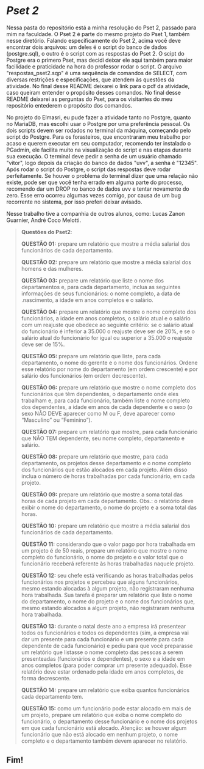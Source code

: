 # *Pset 2*

Nessa pasta do repositório está a minha resolução do Pset 2, passado para mim na faculdade. O Pset 2 é parte do mesmo projeto do Pset 1, também nesse diretório. Falando especificamente do Pset 2, acima você deve encontrar dois arquivos: um deles é o script do banco de dados (postgre.sql), o outro é o script com as respostas do Pset 2. O scipt do Postgre era o primero Pset, mas decidi deixar ele aqui também para maior facilidade e praticidade na hora do professor rodar o script. O arquivo "respostas_pset2.sqp" é uma sequência de comandos de SELECT, com diversas restrições e especificações, que atendem às questões da atividade. No final desse README deixarei o link para o pdf da atividade, caso queiram entender o propósito desses comandos. No final desse README deixarei as perguntas do Pset, para os visitantes do meu repositório entederem o propósito dos comandos.

No projeto do Elmasri, eu pude fazer a atividade tanto no Postgre, quanto no MariaDB, mas escolhi usar o Postgre por uma preferência pessoal. Os dois scripts devem ser rodados no terminal da máquina, começando pelo script do Postgre. Para os forasteiros, que encontraram meu trabalho por acaso e querem executar em seu computador, recomendo ter instalado o PGadmin, ele facilita muito na visualização do script e nas etapas durante sua execução. O terminal deve pedir a senha de um usuário chamado "vitor", logo depois da criação do banco de dados "uvv", a senha é "12345". Após rodar o script do Postgre, o script das respostas deve rodar perfeitamente. Se houver o problema do terminal dizer que uma relação não existe, pode ser que você tenha errado em alguma parte do processo, recomendo dar um DROP no banco de dados uvv e tentar novamente do zero. Esse erro ocorreu algumas vezes comigo, por causa de um bug recorrente no sistema, por isso preferi deixar avisado.

Nesse trabalho tive a companhia de outros alunos, como: Lucas Zanon Guarnier, André Coco Melotti.

>**Questões do Pset2**:
>
>**QUESTÃO 01:** prepare um relatório que mostre a média salarial dos funcionários de cada departamento.
>
>**QUESTÃO 02:** prepare um relatório que mostre a média salarial dos homens e das mulheres.
>
>**QUESTÃO 03:** prepare um relatório que liste o nome dos departamentos e, para cada departamento, inclua as seguintes informações de seus funcionários: o nome completo, a data de .nascimento, a idade em anos completos e o salário.
>
>**QUESTÃO 04:** prepare um relatório que mostre o nome completo dos funcionários, a idade em anos completos, o salário atual e o salário com um reajuste que obedece ao seguinte critério: se o salário atual do funcionário é inferior a 35.000 o reajuste deve ser de 20%, e se o salário atual do funcionário for igual ou superior a 35.000 o reajuste deve ser de 15%.
>
>**QUESTÃO 05:** prepare um relatório que liste, para cada departamento, o nome do gerente e o nome dos funcionários. Ordene esse relatório por nome do departamento (em ordem crescente) e por salário dos funcionários (em ordem decrescente). 
>
>**QUESTÃO 06:** prepare um relatório que mostre o nome completo dos funcionários que têm dependentes, o departamento onde eles trabalham e, para cada funcionário, também liste o nome completo dos dependentes, a idade em anos de cada dependente e o sexo (o sexo NÃO DEVE aparecer como M ou F, deve aparecer como “Masculino” ou “Feminino”).
>
>**QUESTÃO 07:** prepare um relatório que mostre, para cada funcionário que NÃO TEM dependente, seu nome completo, departamento e salário.
>
>**QUESTÃO 08:** prepare um relatório que mostre, para cada departamento, os projetos desse departamento e o nome completo dos funcionários que estão alocados em cada projeto. Além disso inclua o número de horas trabalhadas por cada funcionário, em cada projeto.
>
>**QUESTÃO 09:** prepare um relatório que mostre a soma total das horas de cada projeto em cada departamento. Obs.: o relatório deve exibir o nome do departamento, o nome do projeto e a soma total das horas.
>
>**QUESTÃO 10:** prepare um relatório que mostre a média salarial dos funcionários de cada departamento.
>
>**QUESTÃO 11:** considerando que o valor pago por hora trabalhada em um projeto é de 50 reais, prepare um relatório que mostre o nome completo do funcionário, o nome do projeto e o valor total que o funcionário receberá referente às horas trabalhadas naquele projeto.
>
>**QUESTÃO 12:** seu chefe está verificando as horas trabalhadas pelos funcionários nos projetos e percebeu que alguns funcionários, mesmo estando alocadas à algum projeto, não registraram nenhuma hora trabalhada. Sua tarefa é preparar um relatório que liste o nome do departamento, o nome do projeto e o nome dos funcionários que, mesmo estando alocados a algum projeto, não registraram nenhuma hora trabalhada.
>
>**QUESTÃO 13:** durante o natal deste ano a empresa irá presentear todos os funcionários e todos os dependentes (sim, a empresa vai dar um presente para cada funcionário e um presente para cada dependente de cada funcionário) e pediu para que você preparasse um relatório que listasse o nome completo das pessoas a serem presenteadas (funcionários e dependentes), o sexo e a idade em anos completos (para poder comprar um presente adequado). Esse relatório deve estar ordenado pela idade em anos completos, de forma decrescente.
>
>**QUESTÃO 14:** prepare um relatório que exiba quantos funcionários cada departamento tem.
>
>**QUESTÃO 15:** como um funcionário pode estar alocado em mais de um projeto, prepare um relatório que exiba o nome completo do funcionário, o departamento desse funcionário e o nome dos projetos em que cada funcionário está alocado. Atenção: se houver algum funcionário que não está alocado em nenhum projeto, o nome completo e o departamento também devem aparecer no relatório.

## **Fim!**
